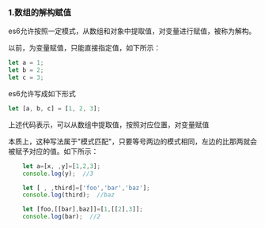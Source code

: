 ### 1.数组的解构赋值

es6允许按照一定模式，从数组和对象中提取值，对变量进行赋值，被称为解构。

以前，为变量赋值，只能直接指定值，如下所示：

```javascript
let a = 1;
let b = 2;
let c = 3;
```

es6允许写成如下形式

```javascript
let [a, b, c] = [1, 2, 3];
```

上述代码表示，可以从数组中提取值，按照对应位置，对变量赋值

本质上，这种写法属于"模式匹配"，只要等号两边的模式相同，左边的比那两就会被赋予对应的值。如下所示：

```js
    let a=[x, ,y]=[1,2,3];
    console.log(y);  //3

    let [ , ,third]=['foo','bar','baz'];
    console.log(third);  //baz

    let [foo,[[bar],baz]]=[1,[[2],3]];
    console.log(bar);  //2
```

